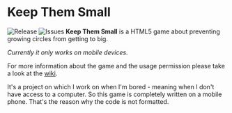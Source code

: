 # Keep Them Small
![Release](https://img.shields.io/github/tag/siphalor/keep-them-small.svg)
![Issues](https://img.shields.io/github/issues/siphalor/keep-them-small.svg)
**Keep Them Small** is a HTML5 game about preventing growing circles from getting to big. 

*Currently it only works on mobile devices.*

For more information about the game and the usage permission please take a look at the [wiki](https://github.com/Siphalor/Keep-Them-Small/wiki). 

It's a project on which I work on when I'm bored - meaning when I don't have access to a computer. So this game is completely written on a mobile phone. That's the reason why the code is not formatted. 
